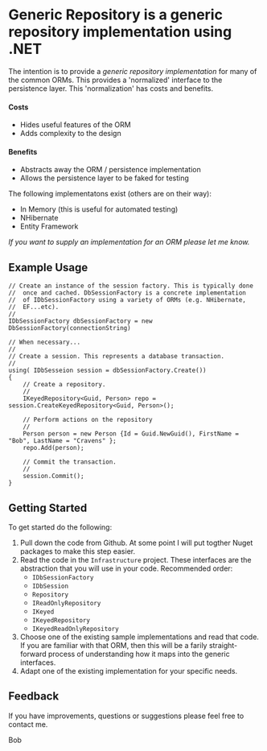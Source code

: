 Generic Repository is a generic repository implementation using .NET 
=================================================================================================

The intention is to provide a *generic repository implementation* for many of the common ORMs. This provides a 'normalized' interface
to the persistence layer. This 'normalization' has costs and benefits.

#### Costs
+ Hides useful features of the ORM
+ Adds complexity to the design

#### Benefits
+ Abstracts away the ORM / persistence implementation
+ Allows the persistence layer to be faked for testing

The following implementatons exist (others are on their way):

+ In Memory (this is useful for automated testing)
+ NHibernate
+ Entity Framework

*If you want to supply an implementation for an ORM please let me know.*


Example Usage
-----------------------

    // Create an instance of the session factory. This is typically done
	//	once and cached. DbSessionFactory is a concrete implementation
	//	of IDbSessionFactory using a variety of ORMs (e.g. NHibernate,
	//	EF...etc).
	//
    IDbSessionFactory dbSessionFactory = new DbSessionFactory(connectionString)
    
	// When necessary...
	//
	// Create a session. This represents a database transaction.
	//
	using( IDbSesseion session = dbSessionFactory.Create())
	{
		// Create a repository.
		//
		IKeyedRepository<Guid, Person> repo = session.CreateKeyedRepository<Guid, Person>();
		
		// Perform actions on the repository
		//
		Person person = new Person {Id = Guid.NewGuid(), FirstName = "Bob", LastName = "Cravens" };
		repo.Add(person);
	
	    // Commit the transaction.
		//
	    session.Commit();
	}


Getting Started
----------------------
To get started do the following:

1. Pull down the code from Github. At some point I will put togther Nuget packages to make this step easier.
2. Read the code in the <code>Infrastructure</code> project. These interfaces are the abstraction that you will use in your code. Recommended order: 
    + <code>IDbSessionFactory</code>
	+ <code>IDbSession</code>
    + <code>Repository</code>
    + <code>IReadOnlyRepository</code>
	+ <code>IKeyed</code>
	+ <code>IKeyedRepository</code>
	+ <code>IKeyedReadOnlyRepository</code>
3. Choose one of the existing sample implementations and read that code. If you are familiar with that ORM, then this will be a farily straight-forward process of understanding how it maps into the generic interfaces.
4. Adapt one of the existing implementation for your specific needs.

Feedback
--------------
If you have improvements, questions or suggestions please feel free to contact me.


Bob